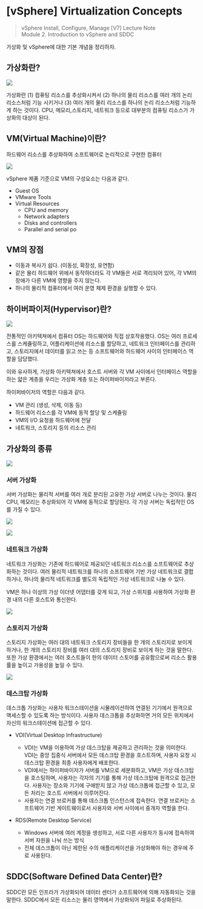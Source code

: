 # [vSphere] Virtualization Concepts

> vSphere Install, Configure, Manage [V7] Lecture Note <br>
> Module 2. Introduction to vSphere and SDDC

가상화 및 vSphere에 대한 기본 개념을 정리하자.

## 가상화란?

![](images/2021-09-14-09-17-33.png)

 가상화란 (1) 컴퓨팅 리소스를 추상화시켜서 (2) 하나의 물리 리소스를 여러 개의 논리 리소스처럼 기능 시키거나 (3) 여러 개의 물리 리소스를 하나의 논리 리소스처럼 기능하게 하는 것이다. CPU, 메모리,스토리지, 네트워크 등으로 대부분의 컴퓨팅 리소스가 가상화의 대상이 된다.
 
 ## VM(Virtual Machine)이란?

 하드웨어 리소스를 추상화하여 소프트웨어로 논리적으로 구현한 컴퓨터

![](images/2021-09-14-17-43-30.png)

 vSphere 제품 기준으로 VM의 구성요소는 다음과 같다.
 - Guest OS
 - VMware Tools
 - Virtual Resources
    - CPU and memory
    - Network adapters
    - Disks and controllers
    - Parallel and serial po

## VM의 장점

- 이동과 복사가 쉽다. (이동성, 확장성, 유연함)
- 같은 물리 하드웨어 위에서 동작하더라도 각 VM들은 서로 격리되어 있어, 각 VM의 장애가 다른 VM에 영향을 주지 않는다.
- 하나의 물리적 컴퓨터에서 여러 운영 체제 환경을 실행할 수 있다.

## 하이버파이저(Hypervisor)란?

![](images/2021-09-14-17-53-31.png)

 전통적인 아키텍쳐에서 컴퓨터 OS는 하드웨어와 직접 상호작용했다. OS는 여러 프로세스를 스케쥴링하고, 어플리케이션에 리소스를 할당하고, 네트워크 인터페이스를 관리하고, 스토리지에서 데이터를 읽고 쓰는 등 소프트웨어와 하드웨어 사이의 인터페이스 역할을 담당했다.

 이와 유사하게, 가상화 아키텍쳐에서 호스트 서버와 각 VM 사이에서 인터페이스 역할을 하는 얇은 계층을 우리는 가상화 계층 또는 하이퍼바이저라고 부른다.

 하이퍼바이저의 역할은 다음과 같다.
 - VM 관리 (생성, 삭제, 이동 등)
 - 하드웨어 리소스를 각 VM에 동적 할당 및 스케쥴링
 - VM의 I/O 요청을 하드웨어에 전달
 - 네트워크, 스토리지 등의 리소스 관리

## 가상화의 종류

![](images/2021-09-14-17-44-15.png)

### 서버 가상화

서버 가상화는 물리적 서버를 여러 개로 분리된 고유한 가상 서버로 나누는 것이다. 물리 CPU, 메모리는 추상화되어 각 VM에 동적으로 할당된다. 각 가상 서버는 독립적인 OS를 가질 수 있다.

![](images/2021-09-14-17-54-20.png)

![](images/2021-09-14-17-55-03.png)

### 네트워크 가상화

네트워크 가상화는 기존에 하드웨어로 제공되던 네트워크 리소스를 소프트웨어로 추상화하는 것이다. 여러 물리적 네트워크를 하나의 소프트웨어 기반 가상 네트워크로 결합하거나, 하나의 물리적 네트워크를 별도의 독립적인 가상 네트워크로 나눌 수 있다.

VM은 하나 이상의 가상 이더넷 어댑터를 갖게 되고, 가상 스위치를 사용하여 가상화 환경 내의 다른 호스트와 통신한다.

![](images/2021-09-14-17-56-15.png)

### 스토리지 가상화

스토리지 가상화는 여러 대의 네트워크 스토리지 장비들을 한 개의 스토리지로 보이게 하거나, 한 개의 스토리지 장비를 여러 대의 스토리지 장비로 보이게 하는 것을 말한다. 또한 가상 환경에서는 여러 호스트들이 한의 데이터 스토어를 공유함으로써 리소스 활용률을 높이고 가용성을 높일 수 있다.

![](images/2021-09-14-17-58-26.png)

### 데스크탑 가상화

데스크톱 가상화는 사용자 워크스테이션을 시뮬레이션하여 연결된 기기에서 원격으로 액세스할 수 있도록 하는 방식이다. 사용자 데스크톱을 추상화하면 거의 모든 위치에서 자신의 워크스테이션에 접근할 수 있다.

- VDI(Virtual Desktop Infrastructure)
    - VDI는 VM을 이용하여 가상 데스크탑을 제공하고 관리하는 것을 의미한다. VDI는 중앙 집중식 서버에서 모든 데스크탑 환경을 호스트하며, 사용자 요청 시 데스크탑 환경을 최종 사용자에게 배포한다. 
    - VDI에서는 하이퍼바이저가 서버를 VM으로 세분화하고, VM은 가상 데스크탑을 호스팅하며, 사용자는 각자의 기기를 통해 가상 데스크탑에 원격으로 접근한다. 사용자는 장소와 기기에 구애받지 않고 가상 데스크톱에 접근할 수 있고, 모든 처리는 호스트 서버에서 이루어진다.
    - 사용자는 연결 브로커를 통해 데스크톱 인스턴스에 접속한다. 연결 브로커는 소프트웨어 기반 게이트웨이로서 사용자와 서버 사이에서 중개자 역할을 한다.

- RDS(Remote Desktop Service)
    - Windows 서버에 여러 계정을 생성하고, 서로 다른 사용자가 동시에 접속하여 서버 자원을 나눠 쓰는 방식
    - 전체 데스크톱이 아닌 제한된 수의 애플리케이션을 가상화해야 하는 경우에 주로 사용된다.

## SDDC(Software Defined Data Center)란?

SDDC란 모든 인프라가 가상화되어 데이터 센터가 소프트웨어에 의해 자동화되는 것을 말한다. SDDC에서 모든 리소스는 물리 영역에서 가상화되어 파일로 추상화된다.